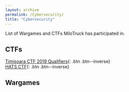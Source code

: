 ```yaml
---
layout: archive
permalink: /Cybersecurity/
title: "Cybersecurity"
---
```

List of Wargames and CTFs MiloTruck has participated in.

## CTFs
[Timisoara CTF 2019 Qualifiers](/Timisoara-CTF-2019-Qualifiers/){: .btn .btn--inverse}  
[HATS CTF](/HATS-CTF/){: .btn .btn--inverse}  


## Wargames


